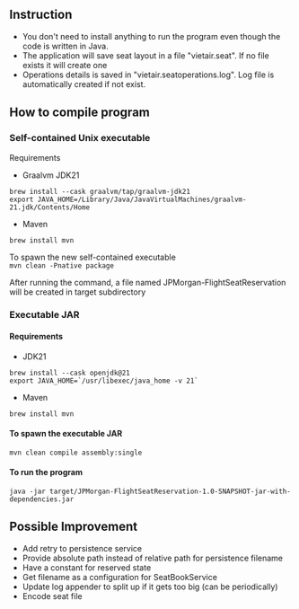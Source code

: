 
## Instruction
- You don't need to install anything to run the program even though the code is written in Java. 
- The application will save seat layout in a file "vietair.seat". If no file exists it will create one
- Operations details is saved in "vietair.seatoperations.log". Log file is automatically created if not exist.

## How to compile program

### Self-contained Unix executable

Requirements
- Graalvm JDK21
```
brew install --cask graalvm/tap/graalvm-jdk21
export JAVA_HOME=/Library/Java/JavaVirtualMachines/graalvm-21.jdk/Contents/Home
```
- Maven
```
brew install mvn
```

To spawn the new self-contained executable  
`mvn clean -Pnative package`

After running the command, a file named JPMorgan-FlightSeatReservation will be created in target subdirectory 

### Executable JAR

#### Requirements
- JDK21
```
brew install --cask openjdk@21
export JAVA_HOME=`/usr/libexec/java_home -v 21`
```
- Maven
```
brew install mvn
```
#### To spawn the executable JAR
```
mvn clean compile assembly:single
```
#### To run the program
```
java -jar target/JPMorgan-FlightSeatReservation-1.0-SNAPSHOT-jar-with-dependencies.jar
```


## Possible Improvement
- Add retry to persistence service
- Provide absolute path instead of relative path for persistence filename
- Have a constant for reserved state
- Get filename as a configuration for SeatBookService
- Update log appender to split up if it gets too big (can be periodically)
- Encode seat file